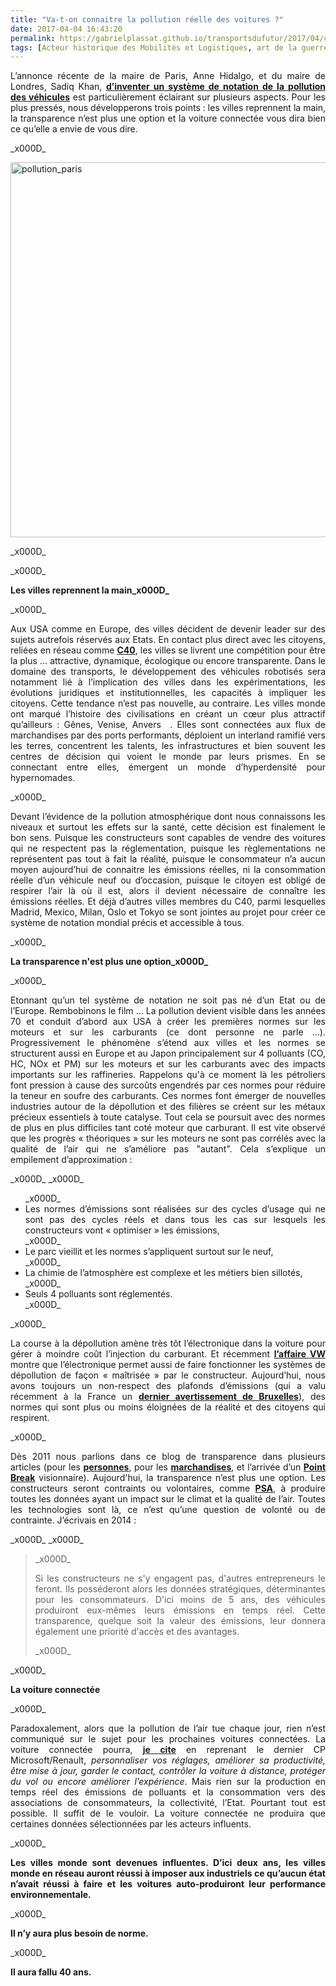 ```yaml
---
title: "Va-t-on connaitre la pollution réelle des voitures ?"
date: 2017-04-04 16:43:20
permalink: https://gabrielplassat.github.io/transportsdufutur/2017/04/connaitre-pollution-voitures.html
tags: [Acteur historique des Mobilités et Logistiques, art de la guerre, cité, citoyen, collectivité, congestion, données réelles, externalité, fiscalité, guide d'achat, Non classé, qualité de l'air, Que sait-on de nos mobilités ?]
---
```


<p style="text-align: justify;">L’annonce récente de la maire de Paris, Anne Hidalgo, et du maire de Londres, Sadiq Khan, <strong><a href="http://www.paris.fr/actualites/pollution-de-l-air-paris-londres-et-seoul-vont-creer-un-systeme-de-notation-des-vehicules-4684" target="_blank">d’inventer un système de notation de la pollution des véhicules</a></strong> est particulièrement éclairant sur plusieurs aspects. Pour les plus pressés, nous développerons trois points : les villes reprennent la main, la transparence n’est plus une option et la voiture connectée vous dira bien ce qu’elle a envie de vous dire.</p>_x000D_
<p style="text-align: justify;"><a href="http://transportsdufutur.ademe.fr/wp-content/uploads/sites/6/2017/04/pollution_paris.jpg" rel="attachment wp-att-4823"><img class="aligncenter wp-image-4823 size-full" src="http://transportsdufutur.ademe.fr/wp-content/uploads/sites/6/2017/04/pollution_paris.jpg" alt="pollution_paris" width="941" height="600" /></a></p>_x000D_
<p style="text-align: justify;"><!--more--></p>_x000D_
<p style="text-align: justify;"><strong>Les villes reprennent la main_x000D_
</strong></p>_x000D_
<p style="text-align: justify;">Aux USA comme en Europe, des villes décident de devenir leader sur des sujets autrefois réservés aux Etats. En contact plus direct avec les citoyens, reliées en réseau comme <strong><a href="c40.org" target="_blank">C40</a></strong>, les villes se livrent une compétition pour être la plus … attractive, dynamique, écologique ou encore transparente. Dans le domaine des transports, le développement des véhicules robotisés sera notamment lié à l’implication des villes dans les expérimentations, les évolutions juridiques et institutionnelles, les capacités à impliquer les citoyens. Cette tendance n’est pas nouvelle, au contraire. Les villes monde ont marqué l’histoire des civilisations en créant un cœur plus attractif qu’ailleurs : Gênes, Venise, Anvers  . Elles sont connectées aux flux de marchandises par des ports performants, déploient un interland ramifié vers les terres, concentrent les talents, les infrastructures et bien souvent les centres de décision qui voient le monde par leurs prismes. En se connectant entre elles, émergent un monde d’hyperdensité pour hypernomades.</p>_x000D_
<p style="text-align: justify;">Devant l’évidence de la pollution atmosphérique dont nous connaissons les niveaux et surtout les effets sur la santé, cette décision est finalement le bon sens. Puisque les constructeurs sont capables de vendre des voitures qui ne respectent pas la réglementation, puisque les règlementations ne représentent pas tout à fait la réalité, puisque le consommateur n’a aucun moyen aujourd’hui de connaitre les émissions réelles, ni la consommation réelle d’un véhicule neuf ou d’occasion, puisque le citoyen est obligé de respirer l’air là où il est, alors il devient nécessaire de connaître les émissions réelles. Et déjà d’autres villes membres du C40, parmi lesquelles Madrid, Mexico, Milan, Oslo et Tokyo se sont jointes au projet pour créer ce système de notation mondial précis et accessible à tous.</p>_x000D_
<p style="text-align: justify;"><strong>La transparence n'est plus une option_x000D_
</strong></p>_x000D_
<p style="text-align: justify;">Etonnant qu’un tel système de notation ne soit pas né d’un Etat ou de l’Europe. Rembobinons le film … La pollution devient visible dans les années 70 et conduit d’abord aux USA à créer les premières normes sur les moteurs et sur les carburants (ce dont personne ne parle …). Progressivement le phénomène s’étend aux villes et les normes se structurent aussi en Europe et au Japon principalement sur 4 polluants (CO, HC, NOx et PM) sur les moteurs et sur les carburants avec des impacts importants sur les raffineries. Rappelons qu'à ce moment là les pétroliers font pression à cause des surcoûts engendrés par ces normes pour réduire la teneur en soufre des carburants. Ces normes font émerger de nouvelles industries autour de la dépollution et des filières se créent sur les métaux précieux essentiels à toute catalyse. Tout cela se poursuit avec des normes de plus en plus difficiles tant coté moteur que carburant. Il est vite observé que les progrès « théoriques » sur les moteurs ne sont pas corrélés avec la qualité de l’air qui ne s’améliore pas "autant". Cela s’explique un empilement d’approximation :</p>_x000D_
_x000D_
<ul style="text-align: justify;">_x000D_
	<li>Les normes d’émissions sont réalisées sur des cycles d’usage qui ne sont pas des cycles réels et dans tous les cas sur lesquels les constructeurs vont « optimiser » les émissions,</li>_x000D_
	<li>Le parc vieillit et les normes s’appliquent surtout sur le neuf,</li>_x000D_
	<li>La chimie de l’atmosphère est complexe et les métiers bien sillotés,</li>_x000D_
	<li>Seuls 4 polluants sont réglementés.</li>_x000D_
</ul>_x000D_
<p style="text-align: justify;">La course à la dépollution amène très tôt l’électronique dans la voiture pour gérer à moindre coût l’injection du carburant. Et récemment <strong><a href="http://transportsdufutur.ademe.fr/2015/09/beau-bon-vrai.html?hilite=%22transparence%22" target="_blank">l’affaire VW</a></strong> montre que l’électronique permet aussi de faire fonctionner les systèmes de dépollution de façon « maîtrisée » par le constructeur. Aujourd’hui, nous avons toujours un non-respect des plafonds d’émissions (qui a valu récemment à la France un <strong><a href="https://www.actu-environnement.com/ae/news/air-pollution-dioxyde-azote-NO2-avertissement-Commission-France-28465.php4" target="_blank">dernier avertissement de Bruxelles</a></strong>), des normes qui sont plus ou moins éloignées de la réalité et des citoyens qui respirent.</p>_x000D_
<p style="text-align: justify;">Dès 2011 nous parlions dans ce blog de transparence dans plusieurs articles (pour les <strong><a href="http://transportsdufutur.ademe.fr/2011/11/connaitre-les-emissions-reelles-polluants-et-co2-dun-vehicule-vers-la-transparence-totale.html?hilite=%22transparence%22" target="_blank">personnes</a></strong>, pour les <strong><a href="http://transportsdufutur.ademe.fr/2011/09/la-transparence-logistique-et-lassistant-personnel-de-consommation.html?hilite=%22transparence%22" target="_blank">marchandises</a></strong>, et l’arrivée d’un <strong><a href="http://transportsdufutur.ademe.fr/2014/09/point-break.html?hilite=%22transparence%22">Point Break</a></strong> visionnaire). Aujourd'hui, la transparence n’est plus une option. Les constructeurs seront contraints ou volontaires, comme <strong><a href="http://media.groupe-psa.com/fr/communiqu%C3%A9s-de-presse/groupe/le-groupe-psa-publie-consos-usage-reel" target="_blank">PSA</a></strong>, à produire toutes les données ayant un impact sur le climat et la qualité de l’air. Toutes les technologies sont là, ce n’est qu’une question de volonté ou de contrainte. J’écrivais en 2014 :</p>_x000D_
_x000D_
<blockquote>_x000D_
<p style="text-align: justify;">Si les constructeurs ne s'y engagent pas, d'autres entrepreneurs le feront. Ils posséderont alors les données stratégiques, déterminantes pour les consommateurs. D'ici moins de 5 ans, des véhicules produiront eux-mêmes leurs émissions en temps réel. Cette transparence, quelque soit la valeur des émissions, leur donnera également une priorité d'accès et des avantages.</p>_x000D_
</blockquote>_x000D_
<p style="text-align: justify;"><strong>La voiture connectée</strong></p>_x000D_
<p style="text-align: justify;">Paradoxalement, alors que la pollution de l’air tue chaque jour, rien n’est communiqué sur le sujet pour les prochaines voitures connectées. La voiture connectée pourra, <strong><a href="https://news.microsoft.com/fr-fr/2016/09/26/renault-nissan-microsoft-sallient-preparer-lavenir-de-conduite-connectee/#sm.0001m10qybrnqdzyue629li5swop3" target="_blank">je cite</a></strong> en reprenant le dernier CP Microsoft/Renault, <em>personnaliser vos réglages, améliorer sa productivité, être mise à jour, garder le contact, contrôler la voiture à distance, protéger du vol ou encore améliorer l’expérience</em>. Mais rien sur la production en temps réel des émissions de polluants et la consommation vers des associations de consommateurs, la collectivité, l’Etat. Pourtant tout est possible. Il suffit de le vouloir. La voiture connectée ne produira que certaines données sélectionnées par les acteurs influents.</p>_x000D_
<p style="text-align: justify;"><strong>Les villes monde sont devenues influentes. </strong><strong>D’ici deux ans, les villes monde en réseau auront réussi à imposer aux industriels ce qu’aucun état n’avait réussi à faire et les voitures auto-produiront leur performance environnementale. </strong></p>_x000D_
<p style="text-align: justify;"><strong>Il n’y aura plus besoin de norme. </strong></p>_x000D_
<p style="text-align: justify;"><strong>Il aura fallu 40 ans.</strong></p>
